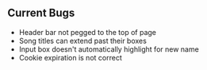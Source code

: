 ## Current Bugs

* Header bar not pegged to the top of page
* Song titles can extend past their boxes
* Input box doesn't automatically highlight for new name
* Cookie expiration is not correct

